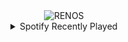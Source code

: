 <div align="center">
<picture>
    <source media="(prefers-color-scheme: dark)" srcset="https://i.ibb.co/6BCt8H2/output-gif.gif">
    <source media="(prefers-color-scheme: light)" srcset="https://i.ibb.co/6BCt8H2/output-gif.gif">
    <img alt="RENOS" src="https://i.ibb.co/6BCt8H2/output-gif.gif">
</picture>
<details>
<summary>Spotify Recently Played</summary>
<img src="https://spotify-recently-played-readme.vercel.app/api?user=31d6d6zerc5ct6kck32na2ozsqf4&unique=1&width=400" alt="Spotify" />
</details>
</div>

<!-- Image deletion URL: https://ibb.co/gVKWdSG/3dc22895f6169ff2d246ed702adfdc2c -->